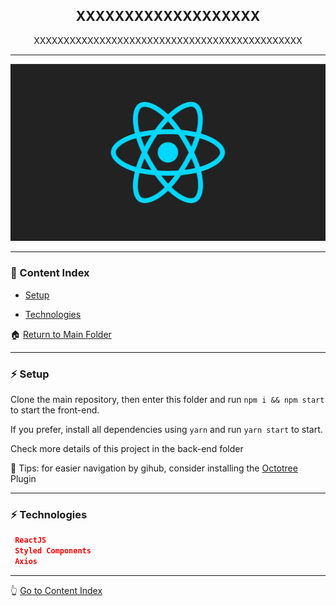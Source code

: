 <h2 align="center">XXXXXXXXXXXXXXXXXXX</h2>
<p align="center">XXXXXXXXXXXXXXXXXXXXXXXXXXXXXXXXXXXXXXXXXXXXX</p>

---

![Image](https://github.com/lipex360x/reactjs-boilerplate/blob/master/assets/screen.jpg)

---

### :bookmark_tabs: Content Index

- [Setup](#zap-setup)

- [Technologies](#zap-technologies)

:house: [Return to Main Folder](https://github.com/lipex360x/XXXXXXXXXXXXXXXXXXXXXXXX)

---

### :zap: Setup

Clone the main repository, then enter this folder and run `npm i && npm start` to start the front-end.

If you prefer, install all dependencies using `yarn` and run `yarn start` to start.

Check more details of this project in the back-end folder

📌 Tips: for easier navigation by gihub, consider installing the [Octotree](https://chrome.google.com/webstore/detail/octotree-github-code-tree/bkhaagjahfmjljalopjnoealnfndnagc) Plugin

---

### :zap: Technologies

```json
 ReactJS
 Styled Components
 Axios
```

---

:point_up_2: [Go to Content Index](#bookmark_tabs-content-index)

